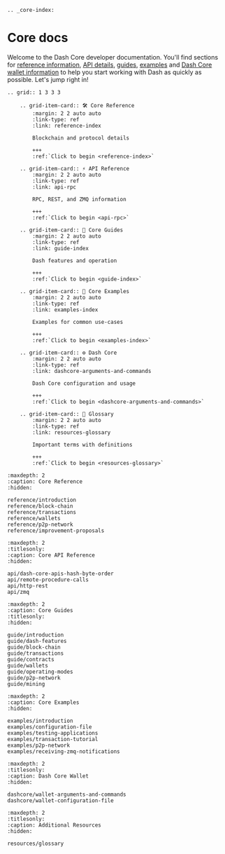```{eval-rst}
.. _core-index:
```

# Core docs

Welcome to the Dash Core developer documentation. You'll find sections for
[reference information](reference/introduction.md), [API
details](api/remote-procedure-calls.md), [guides](guide/introduction.md),
[examples](examples/introduction.md) and [Dash Core wallet
information](dashcore/wallet-arguments-and-commands.md) to help you start
working with Dash as quickly as possible. Let's jump right in!

```{eval-rst}
.. grid:: 1 3 3 3

    .. grid-item-card:: 🛠 Core Reference
        :margin: 2 2 auto auto
        :link-type: ref
        :link: reference-index
        
        Blockchain and protocol details 
        
        +++
        :ref:`Click to begin <reference-index>`

    .. grid-item-card:: ⚡ API Reference
        :margin: 2 2 auto auto
        :link-type: ref
        :link: api-rpc
        
        RPC, REST, and ZMQ information
        
        +++
        :ref:`Click to begin <api-rpc>`

    .. grid-item-card:: 📑 Core Guides
        :margin: 2 2 auto auto
        :link-type: ref
        :link: guide-index
        
        Dash features and operation
        
        +++
        :ref:`Click to begin <guide-index>`

    .. grid-item-card:: 🚀 Core Examples
        :margin: 2 2 auto auto
        :link-type: ref
        :link: examples-index
        
        Examples for common use-cases
        
        +++
        :ref:`Click to begin <examples-index>`

    .. grid-item-card:: ⚙ Dash Core
        :margin: 2 2 auto auto
        :link-type: ref
        :link: dashcore-arguments-and-commands
        
        Dash Core configuration and usage
        
        +++
        :ref:`Click to begin <dashcore-arguments-and-commands>`

    .. grid-item-card:: 📖 Glossary
        :margin: 2 2 auto auto
        :link-type: ref
        :link: resources-glossary
        
        Important terms with definitions
        
        +++
        :ref:`Click to begin <resources-glossary>`
```

```{toctree}
:maxdepth: 2
:caption: Core Reference
:hidden:

reference/introduction
reference/block-chain
reference/transactions
reference/wallets
reference/p2p-network
reference/improvement-proposals
```

```{toctree}
:maxdepth: 2
:titlesonly:
:caption: Core API Reference
:hidden:

api/dash-core-apis-hash-byte-order
api/remote-procedure-calls
api/http-rest
api/zmq
```

```{toctree}
:maxdepth: 2
:caption: Core Guides
:titlesonly:
:hidden:

guide/introduction
guide/dash-features
guide/block-chain
guide/transactions
guide/contracts
guide/wallets
guide/operating-modes
guide/p2p-network
guide/mining
```

```{toctree}
:maxdepth: 2
:caption: Core Examples
:hidden:

examples/introduction
examples/configuration-file
examples/testing-applications
examples/transaction-tutorial
examples/p2p-network
examples/receiving-zmq-notifications
```

```{toctree}
:maxdepth: 2
:titlesonly: 
:caption: Dash Core Wallet
:hidden:

dashcore/wallet-arguments-and-commands
dashcore/wallet-configuration-file
```

```{toctree}
:maxdepth: 2
:titlesonly:
:caption: Additional Resources
:hidden:

resources/glossary
```
